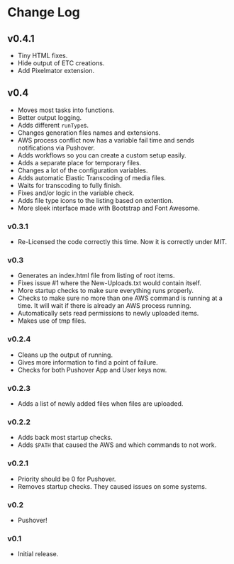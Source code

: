 # Change Log

## v0.4.1

- Tiny HTML fixes.
- Hide output of ETC creations.
- Add Pixelmator extension.

## v0.4

- Moves most tasks into functions.
- Better output logging.
- Adds different `runType`s.
- Changes generation files names and extensions.
- AWS process conflict now has a variable fail time and sends notifications via Pushover.
- Adds workflows so you can create a custom setup easily.
- Adds a separate place for temporary files.
- Changes a lot of the configuration variables.
- Adds automatic Elastic Transcoding of media files.
- Waits for transcoding to fully finish.
- Fixes and/or logic in the variable check.
- Adds file type icons to the listing based on extention.
- More sleek interface made with Bootstrap and Font Awesome.

### v0.3.1

- Re-Licensed the code correctly this time. Now it is correctly under MIT.

### v0.3

- Generates an index.html file from listing of root items.
- Fixes issue #1 where the New-Uploads.txt would contain itself.
- More startup checks to make sure everything runs properly.
- Checks to make sure no more than one AWS command is running at a time. It will wait if there is already an AWS process running.
- Automatically sets read permissions to newly uploaded items.
- Makes use of tmp files.

### v0.2.4

- Cleans up the output of running.
- Gives more information to find a point of failure.
- Checks for both Pushover App and User keys now.

### v0.2.3

- Adds a list of newly added files when files are uploaded.

### v0.2.2

- Adds back most startup checks.
- Adds `$PATH` that caused the AWS and which commands to not work.

### v0.2.1

- Priority should be 0 for Pushover.
- Removes startup checks. They caused issues on some systems.

### v0.2

- Pushover!

### v0.1

- Initial release.
